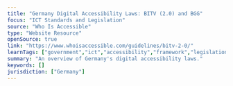 ```yaml
---
title: "Germany Digital Accessibility Laws: BITV (2.0) and BGG"
focus: "ICT Standards and Legislation"
source: "Who Is Accessible"
type: "Website Resource"
openSource: true
link: "https://www.whoisaccessible.com/guidelines/bitv-2-0/"
learnTags: ["government","ict","accessibility","framework","legislationAndLaw","disability"]
summary: "An overview of Germany's digital accessibility laws."
keywords: []
jurisdiction: ["Germany"]
---
```


